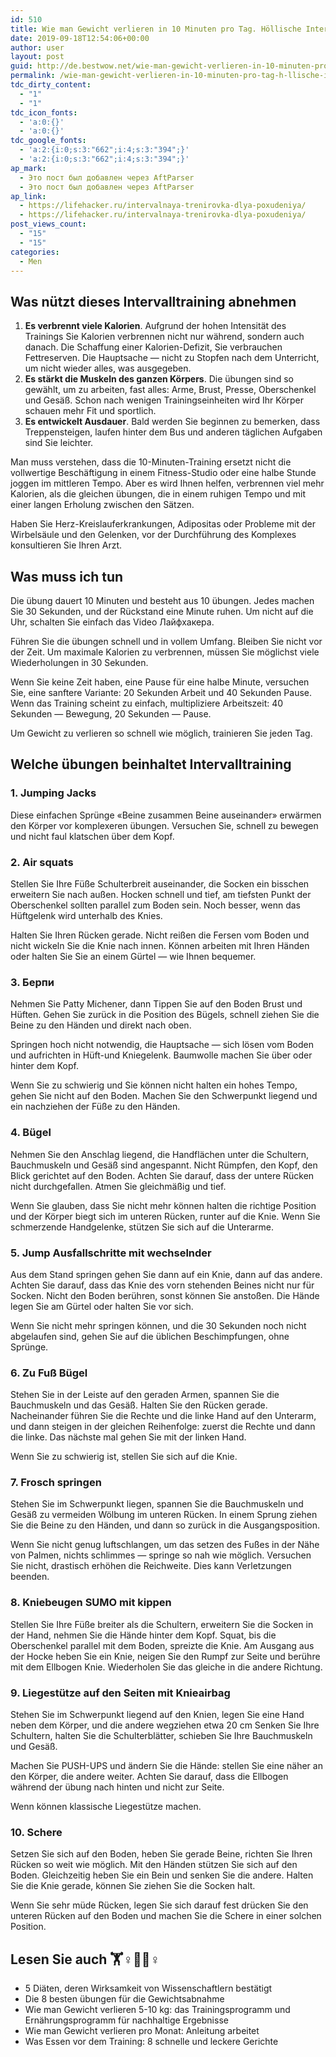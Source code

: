 ```yaml
---
id: 510
title: Wie man Gewicht verlieren in 10 Minuten pro Tag. Höllische Intervalltraining
date: 2019-09-18T12:54:06+00:00
author: user
layout: post
guid: http://de.bestwow.net/wie-man-gewicht-verlieren-in-10-minuten-pro-tag-h-llische-intervalltraining/
permalink: /wie-man-gewicht-verlieren-in-10-minuten-pro-tag-h-llische-intervalltraining/
tdc_dirty_content:
  - "1"
  - "1"
tdc_icon_fonts:
  - 'a:0:{}'
  - 'a:0:{}'
tdc_google_fonts:
  - 'a:2:{i:0;s:3:"662";i:4;s:3:"394";}'
  - 'a:2:{i:0;s:3:"662";i:4;s:3:"394";}'
ap_mark:
  - Это пост был добавлен через AftParser
  - Это пост был добавлен через AftParser
ap_link:
  - https://lifehacker.ru/intervalnaya-trenirovka-dlya-poxudeniya/
  - https://lifehacker.ru/intervalnaya-trenirovka-dlya-poxudeniya/
post_views_count:
  - "15"
  - "15"
categories:
  - Men
---
```

## Was nützt dieses Intervalltraining abnehmen

  1. **Es verbrennt viele Kalorien**. Aufgrund der hohen Intensität des Trainings Sie Kalorien verbrennen nicht nur während, sondern auch danach. Die Schaffung einer Kalorien-Defizit, Sie verbrauchen Fettreserven. Die Hauptsache — nicht zu Stopfen nach dem Unterricht, um nicht wieder alles, was ausgegeben.
  2. **Es stärkt die Muskeln des ganzen Körpers**. Die übungen sind so gewählt, um zu arbeiten, fast alles: Arme, Brust, Presse, Oberschenkel und Gesäß. Schon nach wenigen Trainingseinheiten wird Ihr Körper schauen mehr Fit und sportlich.
  3. **Es entwickelt Ausdauer**. Bald werden Sie beginnen zu bemerken, dass Treppensteigen, laufen hinter dem Bus und anderen täglichen Aufgaben sind Sie leichter.

Man muss verstehen, dass die 10-Minuten-Training ersetzt nicht die vollwertige Beschäftigung in einem Fitness-Studio oder eine halbe Stunde joggen im mittleren Tempo. Aber es wird Ihnen helfen, verbrennen viel mehr Kalorien, als die gleichen übungen, die in einem ruhigen Tempo und mit einer langen Erholung zwischen den Sätzen.

Haben Sie Herz-Kreislauferkrankungen, Adipositas oder Probleme mit der Wirbelsäule und den Gelenken, vor der Durchführung des Komplexes konsultieren Sie Ihren Arzt.

## Was muss ich tun

Die übung dauert 10 Minuten und besteht aus 10 übungen. Jedes machen Sie 30 Sekunden, und der Rückstand eine Minute ruhen. Um nicht auf die Uhr, schalten Sie einfach das Video Лайфхакера.</p> 

Führen Sie die übungen schnell und in vollem Umfang. Bleiben Sie nicht vor der Zeit. Um maximale Kalorien zu verbrennen, müssen Sie möglichst viele Wiederholungen in 30 Sekunden.

Wenn Sie keine Zeit haben, eine Pause für eine halbe Minute, versuchen Sie, eine sanftere Variante: 20 Sekunden Arbeit und 40 Sekunden Pause. Wenn das Training scheint zu einfach, multipliziere Arbeitszeit: 40 Sekunden — Bewegung, 20 Sekunden — Pause.

Um Gewicht zu verlieren so schnell wie möglich, trainieren Sie jeden Tag.

## Welche übungen beinhaltet Intervalltraining

### 1. Jumping Jacks

Diese einfachen Sprünge «Beine zusammen Beine auseinander» erwärmen den Körper vor komplexeren übungen. Versuchen Sie, schnell zu bewegen und nicht faul klatschen über dem Kopf.

### 2. Air squats

Stellen Sie Ihre Füße Schulterbreit auseinander, die Socken ein bisschen erweitern Sie nach außen. Hocken schnell und tief, am tiefsten Punkt der Oberschenkel sollten parallel zum Boden sein. Noch besser, wenn das Hüftgelenk wird unterhalb des Knies.

Halten Sie Ihren Rücken gerade. Nicht reißen die Fersen vom Boden und nicht wickeln Sie die Knie nach innen. Können arbeiten mit Ihren Händen oder halten Sie Sie an einem Gürtel — wie Ihnen bequemer.

### 3. Берпи

Nehmen Sie Patty Michener, dann Tippen Sie auf den Boden Brust und Hüften. Gehen Sie zurück in die Position des Bügels, schnell ziehen Sie die Beine zu den Händen und direkt nach oben.

<span>Springen hoch nicht notwendig, die Hauptsache — sich lösen vom Boden und aufrichten in Hüft-und Kniegelenk. Baumwolle machen Sie über oder hinter </span>dem Kopf.

<span>Wenn Sie zu schwierig und Sie können nicht halten ein hohes Tempo, gehen Sie nicht auf den Boden. Machen Sie den Schwerpunkt liegend und ein nachziehen der Füße zu den Händen. </span>

### 4. Bügel

Nehmen Sie den Anschlag liegend, die Handflächen unter die Schultern, Bauchmuskeln und Gesäß sind angespannt. Nicht Rümpfen, den Kopf, den Blick gerichtet auf den Boden. Achten Sie darauf, dass der untere Rücken nicht durchgefallen. Atmen Sie gleichmäßig und tief.

Wenn Sie glauben, dass Sie nicht mehr können halten die richtige Position und der Körper biegt sich im unteren Rücken, runter auf die Knie. Wenn Sie schmerzende Handgelenke, stützen Sie sich auf die Unterarme.

### 5. Jump Ausfallschritte mit wechselnder

Aus dem Stand springen gehen Sie dann auf ein Knie, dann auf das andere. Achten Sie darauf, dass das Knie des vorn stehenden Beines nicht nur für Socken. Nicht den Boden berühren, sonst können Sie anstoßen. Die Hände legen Sie am Gürtel oder halten Sie vor sich.

Wenn Sie nicht mehr springen können, und die 30 Sekunden noch nicht abgelaufen sind, gehen Sie auf die üblichen Beschimpfungen, ohne Sprünge.

### 6. Zu Fuß Bügel

Stehen Sie in der Leiste auf den geraden Armen, spannen Sie die Bauchmuskeln und das Gesäß. Halten Sie den Rücken gerade. Nacheinander führen Sie die Rechte und die linke Hand auf den Unterarm, und dann steigen in der gleichen Reihenfolge: zuerst die Rechte und dann die linke. Das nächste mal gehen Sie mit der linken Hand.

Wenn Sie zu schwierig ist, stellen Sie sich auf die Knie.

### 7. Frosch springen

Stehen Sie im Schwerpunkt liegen, spannen Sie die Bauchmuskeln und Gesäß zu vermeiden Wölbung im unteren Rücken. In einem Sprung ziehen Sie die Beine zu den Händen, und dann so zurück in die Ausgangsposition.

Wenn Sie nicht genug luftschlangen, um das setzen des Fußes in der Nähe von Palmen, nichts schlimmes — springe so nah wie möglich. Versuchen Sie nicht, drastisch erhöhen die Reichweite. Dies kann Verletzungen beenden.

### 8. Kniebeugen SUMO mit kippen

Stellen Sie Ihre Füße breiter als die Schultern, erweitern Sie die Socken in der Hand, nehmen Sie die Hände hinter dem Kopf. Squat, bis die Oberschenkel parallel mit dem Boden, spreizte die Knie. Am Ausgang aus der Hocke heben Sie ein Knie, neigen Sie den Rumpf zur Seite und berühre mit dem Ellbogen Knie. Wiederholen Sie das gleiche in die andere Richtung.

### 9. Liegestütze auf den Seiten mit Knieairbag

Stehen Sie im Schwerpunkt liegend auf den Knien, legen Sie eine Hand neben dem Körper, und die andere wegziehen etwa 20 cm Senken Sie Ihre Schultern, halten Sie die Schulterblätter, schieben Sie Ihre Bauchmuskeln und Gesäß.

Machen Sie PUSH-UPS und ändern Sie die Hände: stellen Sie eine näher an den Körper, die andere weiter. Achten Sie darauf, dass die Ellbogen während der übung nach hinten und nicht zur Seite.

Wenn können klassische Liegestütze machen.

### 10. Schere

Setzen Sie sich auf den Boden, heben Sie gerade Beine, richten Sie Ihren Rücken so weit wie möglich. Mit den Händen stützen Sie sich auf den Boden. Gleichzeitig heben Sie ein Bein und senken Sie die andere. Halten Sie die Knie gerade, können Sie ziehen Sie die Socken halt.

Wenn Sie sehr müde Rücken, legen Sie sich darauf fest drücken Sie den unteren Rücken auf den Boden und machen Sie die Schere in einer solchen Position.

<div>
  <h2 class="read-also__title">
    <span>Lesen Sie auch</span> <span>🏋️♀️💪🏃♀️ </span>
  </h2>
  
  <ul class="read-also__list">
    <li>
      5 Diäten, deren Wirksamkeit von Wissenschaftlern bestätigt
    </li>
    <li>
      Die 8 besten übungen für die Gewichtsabnahme
    </li>
    <li>
      Wie man Gewicht verlieren 5-10 kg: das Trainingsprogramm und Ernährungsprogramm für nachhaltige Ergebnisse
    </li>
    <li>
      Wie man Gewicht verlieren pro Monat: Anleitung arbeitet
    </li>
    <li>
      Was Essen vor dem Training: 8 schnelle und leckere Gerichte
    </li>
  </ul>
</div>